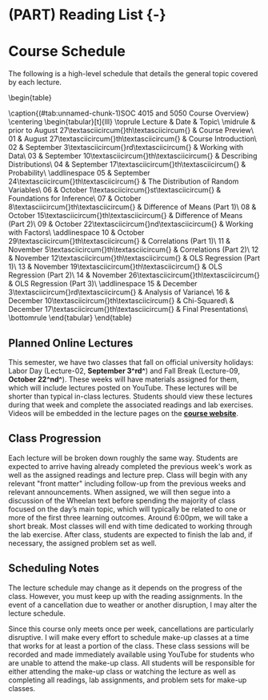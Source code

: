 # (PART) Reading List {-}

# Course Schedule

The following is a high-level schedule that details the general topic covered by each lecture.

\begin{table}

\caption{(\#tab:unnamed-chunk-1)SOC 4015 and 5050 Course Overview}
\centering
\begin{tabular}[t]{lll}
\toprule
Lecture & Date & Topic\\
\midrule
 & prior to August 27\textasciicircum{}th\textasciicircum{} & Course Preview\\
01 & August 27\textasciicircum{}th\textasciicircum{} & Course Introduction\\
02 & September 3\textasciicircum{}rd\textasciicircum{} & Working with Data\\
03 & September 10\textasciicircum{}th\textasciicircum{} & Describing Distributions\\
04 & September 17\textasciicircum{}th\textasciicircum{} & Probability\\
\addlinespace
05 & September 24\textasciicircum{}th\textasciicircum{} & The Distribution of Random Variables\\
06 & October 1\textasciicircum{}st\textasciicircum{} & Foundations for Inference\\
07 & October 8\textasciicircum{}th\textasciicircum{} & Difference of Means (Part 1)\\
08 & October 15\textasciicircum{}th\textasciicircum{} & Difference of Means (Part 2)\\
09 & October 22\textasciicircum{}nd\textasciicircum{} & Working with Factors\\
\addlinespace
10 & October 29\textasciicircum{}th\textasciicircum{} & Correlations (Part 1)\\
11 & November 5\textasciicircum{}th\textasciicircum{} & Correlations (Part 2)\\
12 & November 12\textasciicircum{}th\textasciicircum{} & OLS Regression (Part 1)\\
13 & November 19\textasciicircum{}th\textasciicircum{} & OLS Regression (Part 2)\\
14 & November 26\textasciicircum{}th\textasciicircum{} & OLS Regression (Part 3)\\
\addlinespace
15 & December 3\textasciicircum{}rd\textasciicircum{} & Analysis of Variance\\
16 & December 10\textasciicircum{}th\textasciicircum{} & Chi-Squared\\
 & December 17\textasciicircum{}th\textasciicircum{} & Final Presentations\\
\bottomrule
\end{tabular}
\end{table}

## Planned Online Lectures

This semester, we have two classes that fall on official university holidays: Labor Day (Lecture-02, **September 3^rd^**) and Fall Break (Lecture-09, **October 22^nd^**). These weeks will have materials assigned for them, which will include lectures posted on YouTube. These lectures will be shorter than typical in-class lectures. Students should view these lectures during that week and complete the associated readings and lab exercises. Videos will be embedded in the lecture pages on the [**course website**](https://slu-soc5050.github.io/).

## Class Progression

Each lecture will be broken down roughly the same way. Students are expected to arrive having already completed the previous week's work as well as the assigned readings and lecture prep. Class will begin with any relevant "front matter" including follow-up from the previous weeks and relevant announcements. When assigned, we will then segue into a discussion of the Wheelan text before spending the majority of class focused on the day’s main topic, which will typically be related to one or more of the first three learning outcomes. Around 6:00pm, we will take a short break. Most classes will end with time dedicated to working through the lab exercise. After class, students are expected to finish the lab and, if necessary, the assigned problem set as well.

## Scheduling Notes

The lecture schedule may change as it depends on the progress of the class. However, you must keep up with the reading assignments. In the event of a cancellation due to weather or another disruption, I may alter the lecture schedule.

Since this course only meets once per week, cancellations are particularly disruptive. I will make every effort to schedule make-up classes at a time that works for at least a portion of the class. These class sessions will be recorded and made immediately available using YouTube for students who are unable to attend the make-up class. All students will be responsible for either attending the make-up class or watching the lecture as well as completing all readings, lab assignments, and problem sets for make-up classes.
